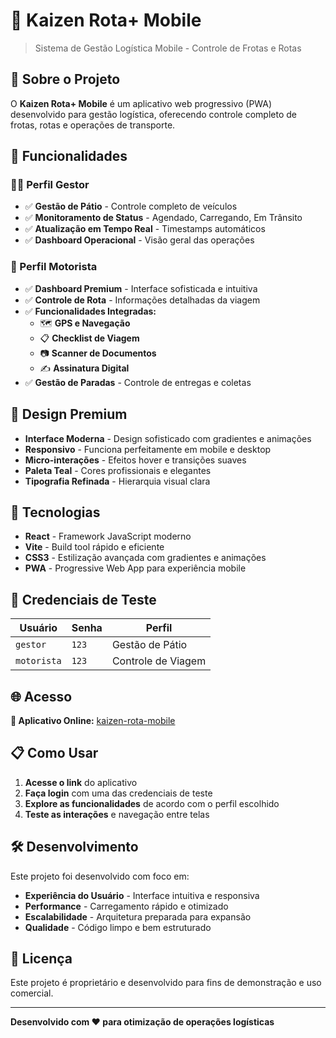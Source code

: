 # 🚛 Kaizen Rota+ Mobile

> Sistema de Gestão Logística Mobile - Controle de Frotas e Rotas

## 📱 Sobre o Projeto

O **Kaizen Rota+ Mobile** é um aplicativo web progressivo (PWA) desenvolvido para gestão logística, oferecendo controle completo de frotas, rotas e operações de transporte.

## 🎯 Funcionalidades

### 👨‍💼 Perfil Gestor
- ✅ **Gestão de Pátio** - Controle completo de veículos
- ✅ **Monitoramento de Status** - Agendado, Carregando, Em Trânsito
- ✅ **Atualização em Tempo Real** - Timestamps automáticos
- ✅ **Dashboard Operacional** - Visão geral das operações

### 🚛 Perfil Motorista  
- ✅ **Dashboard Premium** - Interface sofisticada e intuitiva
- ✅ **Controle de Rota** - Informações detalhadas da viagem
- ✅ **Funcionalidades Integradas:**
  - 🗺️ **GPS e Navegação**
  - 📋 **Checklist de Viagem**
  - 📷 **Scanner de Documentos**
  - ✍️ **Assinatura Digital**
- ✅ **Gestão de Paradas** - Controle de entregas e coletas

## 🎨 Design Premium

- **Interface Moderna** - Design sofisticado com gradientes e animações
- **Responsivo** - Funciona perfeitamente em mobile e desktop  
- **Micro-interações** - Efeitos hover e transições suaves
- **Paleta Teal** - Cores profissionais e elegantes
- **Tipografia Refinada** - Hierarquia visual clara

## 🚀 Tecnologias

- **React** - Framework JavaScript moderno
- **Vite** - Build tool rápido e eficiente
- **CSS3** - Estilização avançada com gradientes e animações
- **PWA** - Progressive Web App para experiência mobile

## 🔐 Credenciais de Teste

| Usuário | Senha | Perfil |
|---------|-------|--------|
| `gestor` | `123` | Gestão de Pátio |
| `motorista` | `123` | Controle de Viagem |

## 🌐 Acesso

**🔗 Aplicativo Online:** [kaizen-rota-mobile](https://alysonmatos.github.io/kaizen-rota-mobile/)

## 📋 Como Usar

1. **Acesse o link** do aplicativo
2. **Faça login** com uma das credenciais de teste
3. **Explore as funcionalidades** de acordo com o perfil escolhido
4. **Teste as interações** e navegação entre telas

## 🛠️ Desenvolvimento

Este projeto foi desenvolvido com foco em:
- **Experiência do Usuário** - Interface intuitiva e responsiva
- **Performance** - Carregamento rápido e otimizado
- **Escalabilidade** - Arquitetura preparada para expansão
- **Qualidade** - Código limpo e bem estruturado

## 📄 Licença

Este projeto é proprietário e desenvolvido para fins de demonstração e uso comercial.

---

**Desenvolvido com ❤️ para otimização de operações logísticas**

